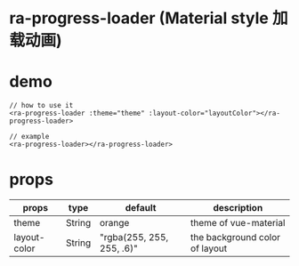# ra-progress-loader (Material style 加载动画)

# demo
```
// how to use it
<ra-progress-loader :theme="theme" :layout-color="layoutColor"></ra-progress-loader>

// example
<ra-progress-loader></ra-progress-loader>
```

# props

| props     | type          | default  | description |
| ----------|:-------------:| -------- |--------|
| theme      | String        | orange     | theme of vue-material     |
| layout-color      | String        | "rgba(255, 255, 255, .6)" | the background color of layout     |
